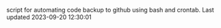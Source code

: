 script for automating code backup to github using bash and crontab. Last updated 2023-09-20 12:30:01
